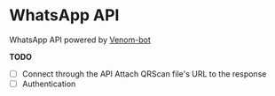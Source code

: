 #  WhatsApp API

WhatsApp API powered by [Venom-bot](https://github.com/orkestral/venom)

**TODO**
- [ ] Connect through the API
	Attach QRScan file's URL to the response
- [ ] Authentication